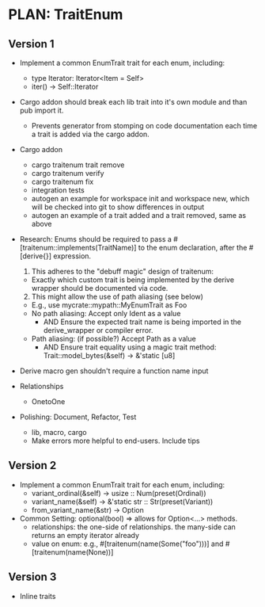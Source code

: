 PLAN: TraitEnum
===============

Version 1
---------
- Implement a common EnumTrait trait for each enum, including:
  + type Iterator: Iterator<Item = Self>
  + iter() -> Self::Iterator
 
- Cargo addon should break each lib trait into it's own module and than pub import it.
  + Prevents generator from stomping on code documentation each time a trait is added via the cargo addon.
- Cargo addon
  + cargo traitenum trait remove
  + cargo traitenum verify 
  + cargo traitenum fix
  + integration tests
  + autogen an example for workspace init and workspace new, which will be checked into git to show differences in output
  + autogen an example of a trait added and a trait removed, same as above
- Research: Enums should be required to pass a #[traitenum::implements(TraitName)] to the enum declaration, after the #[derive{}]
  expression.
  1. This adheres to the "debuff magic" design of traitenum:
    + Exactly which custom trait is being implemented by the derive wrapper should be documented via code.
  2. This might allow the use of path aliasing (see below)
    + E.g., use mycrate::mypath::MyEnumTrait as Foo
  - No path aliasing: Accept only Ident as a value
    - AND Ensure the expected trait name is being imported in the derive_wrapper or compiler error.
  - Path aliasing: (if possible?) Accept Path as a value
    - AND Ensure trait equality using a magic trait method: Trait::model_bytes(&self) -> &'static [u8]
- Derive macro gen shouldn't require a function name input
- Relationships
  + OnetoOne
- Polishing: Document, Refactor, Test
  + lib, macro, cargo
  + Make errors more helpful to end-users. Include tips 


Version 2
---------

- Implement a common EnumTrait trait for each enum, including:
  + variant_ordinal(&self) -> usize :: Num(preset(Ordinal))
  + variant_name(&self) -> &'static str :: Str(preset(Variant))
  + from_variant_name(&str) -> Option<Self>
- Common Setting: optional(bool) => allows for Option<...> methods.
  + relationships: the one-side of relationships. the many-side can returns an empty iterator already
  + value on enum: e.g., #[traitenum(name(Some("foo")))] and #[traitenum(name(None))]


Version 3
---------

- Inline traits